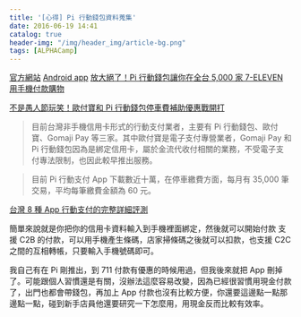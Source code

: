 ```yaml
---
title: '[心得] Pi 行動錢包資料蒐集'
date: 2016-06-19 14:41
catalog: true
header-img: "/img/header_img/article-bg.png"
tags: [ALPHACamp]
---
```

[官方網站](https://www.piapp.com.tw/)
[Android app](https://play.google.com/store/apps/details?id=tw.com.pchome.android.pi)
[放大絕了！Pi 行動錢包讓你在全台 5,000 家 7-ELEVEN 用手機付款購物](http://www.inside.com.tw/2015/07/14/now-you-can-use-pchome-pi-app-to-pay-in-every-7-eleven-convenient-store-in-taiwan)

[不是愚人節玩笑！歐付寶和 Pi 行動錢包停車費補助優惠戰開打](http://www.bnext.com.tw/article/view/id/39096)
>目前台灣非手機信用卡形式的行動支付業者，主要有 Pi 行動錢包、歐付寶、Gomaji Pay 等三家。其中歐付寶是電子支付專營業者，Gomaji Pay 和 Pi 行動錢包因為是綁定信用卡，屬於金流代收付相關的業務，不受電子支付專法限制，也因此較早推出服務。

>目前 Pi 行動支付 App 下載數近十萬，在停車繳費方面，每月有 35,000 筆交易，平均每筆繳費金額為 60 元。

[台灣 8 種 App 行動支付的完整詳細評測](https://cjay.cc/2016/03/app-pay/)

簡單來說就是你把你的信用卡資料輸入到手機裡面綁定，然後就可以開始付款
支援 C2B 的付款，可以用手機產生條碼，店家掃條碼之後就可以扣款，也支援 C2C 之間的互相轉帳，只要輸入手機號碼即可。

我自己有在 Pi 剛推出，到 711 付款有優惠的時候用過，但我後來就把 App 刪掉了。可能跟個人習慣還是有關，沒辦法這麼容易改變，因為已經很習慣用現金付款了，出門也都會帶錢包，再加上 App 付款也沒有比較方便，你還要這邊點一點那邊點一點，碰到新手店員他還要研究一下怎麼用，用現金反而比較有效率。

